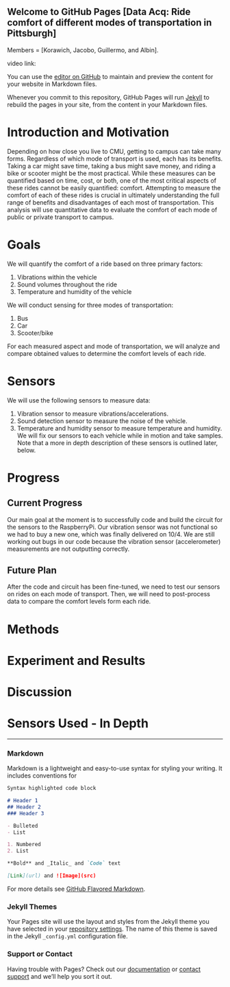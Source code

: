 ## Welcome to GitHub Pages [Data Acq: Ride comfort of different modes of transportation in Pittsburgh]

Members = [Korawich, Jacobo, Guillermo, and Albin].

video link:

You can use the [editor on GitHub](https://github.com/korawichkavee/12740-Ridecomfort-Pittsburgh/edit/gh-pages/index.md) to maintain and preview the content for your website in Markdown files.

Whenever you commit to this repository, GitHub Pages will run [Jekyll](https://jekyllrb.com/) to rebuild the pages in your site, from the content in your Markdown files.

# Introduction and Motivation
Depending on how close you live to CMU, getting to campus can take many forms. Regardless of which mode of transport is used, each has its benefits. Taking a car might save time, taking a bus might save money, and riding a bike or scooter might be the most practical. While these measures can be quantified based on time, cost, or both, one of the most critical aspects of these rides cannot be easily quantified: comfort. Attempting to measure the comfort of each of these rides is crucial in ultimately understanding the full range of benefits and disadvantages of each most of transportation. This analysis will use quantitative data to evaluate the comfort of each mode of public or private transport to campus.

# Goals
We will quantify the comfort of a ride based on three primary factors:
  1. Vibrations within the vehicle
  2. Sound volumes throughout the ride
  3. Temperature and humidity of the vehicle

We will conduct sensing for three modes of transportation:
  1. Bus 
  2. Car
  3. Scooter/bike 
  
For each measured aspect and mode of transportation, we will analyze and compare obtained values to determine the comfort levels of each ride.

# Sensors
We will use the following sensors to measure data:
  1. Vibration sensor to measure vibrations/accelerations.
  2. Sound detection sensor to measure the noise of the vehicle.
  3. Temperature and humidity sensor to measure temperature and humidity.
We will fix our sensors to each vehicle while in motion and take samples.
Note that a more in depth description of these sensors is outlined later, below.

# Progress
## Current Progress
Our main goal at the moment is to successfully code and build the circuit for the sensors to the RaspberryPi. Our vibration sensor was not functional so we had to buy a new one, which was finally delivered on 10/4.
We are still working out bugs in our code because the vibration sensor (accelerometer) measurements are not outputting correctly.
## Future Plan
After the code and circuit has been fine-tuned, we need to test our sensors on rides on each mode of transport. Then, we will need to post-process data to compare the comfort levels form each ride.

# Methods


# Experiment and Results


# Discussion


# Sensors Used - In Depth





-------------------------------------------------------------------
### Markdown

Markdown is a lightweight and easy-to-use syntax for styling your writing. It includes conventions for

```markdown
Syntax highlighted code block

# Header 1
## Header 2
### Header 3

- Bulleted
- List

1. Numbered
2. List

**Bold** and _Italic_ and `Code` text

[Link](url) and ![Image](src)
```

For more details see [GitHub Flavored Markdown](https://guides.github.com/features/mastering-markdown/).

### Jekyll Themes

Your Pages site will use the layout and styles from the Jekyll theme you have selected in your [repository settings](https://github.com/korawichkavee/12740-Ridecomfort-Pittsburgh/settings/pages). The name of this theme is saved in the Jekyll `_config.yml` configuration file.

### Support or Contact

Having trouble with Pages? Check out our [documentation](https://docs.github.com/categories/github-pages-basics/) or [contact support](https://support.github.com/contact) and we’ll help you sort it out.
